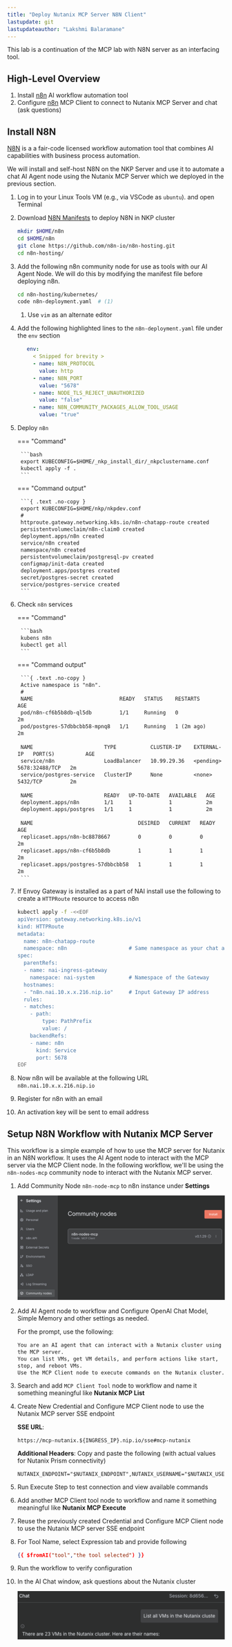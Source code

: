 ```yaml
---
title: "Deploy Nutanix MCP Server N8N Client"
lastupdate: git
lastupdateauthor: "Lakshmi Balaramane"
---
```


This lab is a continuation of the MCP lab with N8N server as an interfacing tool. 


## High-Level Overview

1. Install [n8n](https://n8n.io/) AI workflow automation tool
2. Configure [n8n](https://n8n.io/) MCP Client to connect to Nutanix MCP Server and chat (ask questions)


## Install N8N

[N8N](https://docs.n8n.io/) is a a fair-code licensed workflow automation tool that combines AI capabilities with business process automation.

We will install and self-host N8N on the NKP Server and use it to automate a chat AI Agent node using the Nutanix MCP Server which we deployed in the previous section. 

1. Log in to your Linux Tools VM (e.g., via VSCode as `ubuntu`). and open Terminal
   
2. Download [N8N Manifests](https://github.com/n8n-io/n8n-hosting) to deploy N8N in NKP cluster
   
    ```bash
    mkdir $HOME/n8n
    cd $HOME/n8n
    git clone https://github.com/n8n-io/n8n-hosting.git
    cd n8n-hosting/
    ```

3. Add the following n8n community node for use as tools with our AI Agent Node. We will do this by modifying the manifest file before deploying n8n.
   
    ```bash
    cd n8n-hosting/kubernetes/
    code n8n-deployment.yaml  # (1)  
    ```

    1. Use ``vim`` as an alternate editor

4. Add the following highlighted lines to the ``n8n-deployment.yaml`` file under the ``env`` section
   
    ```yaml hl_lines="9 10"
       env:
         < Snipped for brevity >
         - name: N8N_PROTOCOL
           value: http
         - name: N8N_PORT
           value: "5678"
         - name: NODE_TLS_REJECT_UNAUTHORIZED
           value: "false"
         - name: N8N_COMMUNITY_PACKAGES_ALLOW_TOOL_USAGE
           value: "true"
    ```

5. Deploy ``n8n``
    
    === "Command"

        ```bash
        export KUBECONFIG=$HOME/_nkp_install_dir/_nkpclustername.conf
        kubectl apply -f . 
        ```

    === "Command output"

        ```{ .text .no-copy }
        export KUBECONFIG=$HOME/nkp/nkpdev.conf
        #
        httproute.gateway.networking.k8s.io/n8n-chatapp-route created
        persistentvolumeclaim/n8n-claim0 created
        deployment.apps/n8n created
        service/n8n created
        namespace/n8n created
        persistentvolumeclaim/postgresql-pv created
        configmap/init-data created
        deployment.apps/postgres created
        secret/postgres-secret created
        service/postgres-service created
        ```

6. Check ``n8n`` services 
    
    === "Command"

        ```bash
        kubens n8n 
        kubectl get all
        ```

    === "Command output"

        ```{ .text .no-copy }
        Active namespace is "n8n".
        #
        NAME                            READY   STATUS    RESTARTS        AGE
        pod/n8n-cf6b5b8db-ql5db         1/1     Running   0               2m
        pod/postgres-57dbbcbb58-mpnq8   1/1     Running   1 (2m ago)      2m
        
        NAME                       TYPE           CLUSTER-IP    EXTERNAL-IP   PORT(S)          AGE
        service/n8n                LoadBalancer   10.99.29.36   <pending>     5678:32488/TCP   2m
        service/postgres-service   ClusterIP      None          <none>        5432/TCP         2m
        
        NAME                       READY   UP-TO-DATE   AVAILABLE   AGE
        deployment.apps/n8n        1/1     1            1           2m
        deployment.apps/postgres   1/1     1            1           2m
        
        NAME                                  DESIRED   CURRENT   READY   AGE
        replicaset.apps/n8n-bc8878667         0         0         0       2m
        replicaset.apps/n8n-cf6b5b8db         1         1         1       2m
        replicaset.apps/postgres-57dbbcbb58   1         1         1       2m
        ```

7.  If Envoy Gateway is installed as a part of NAI install use the following to create a ``HTTPRoute`` resource to access n8n
     ```bash
     kubectl apply -f -<<EOF
     apiVersion: gateway.networking.k8s.io/v1
     kind: HTTPRoute
     metadata:
       name: n8n-chatapp-route
       namespace: n8n                    # Same namespace as your chat app service
     spec:
       parentRefs:
       - name: nai-ingress-gateway
         namespace: nai-system           # Namespace of the Gateway
       hostnames:
       - "n8n.nai.10.x.x.216.nip.io"     # Input Gateway IP address
       rules:
       - matches:
         - path:
             type: PathPrefix
             value: /
         backendRefs:
         - name: n8n
           kind: Service
           port: 5678
     EOF
     ```

8. Now n8n will be available at the following URL ``n8n.nai.10.x.x.216.nip.io``
9. Register for n8n with an email
10. An activation key will be sent to email address

## Setup N8N Workflow with Nutanix MCP Server

This workflow is a simple example of how to use the MCP server for Nutanix in an N8N workflow. It uses the
AI Agent node to interact with the MCP server via the MCP Client node. In the following workflow, we'll be
using the ``n8n-nodes-mcp`` community node to interact with the Nutanix MCP server.

1. Add Community Node ``n8n-node-mcp`` to n8n instance under **Settings**
   
    ![](images/n8n_community.png)

2. Add AI Agent node to workflow and Configure OpenAI Chat Model, Simple Memory and other settings as needed.
    
    For the prompt, use the following:

    ```text
    You are an AI agent that can interact with a Nutanix cluster using the MCP server.
    You can list VMs, get VM details, and perform actions like start, stop, and reboot VMs.
    Use the MCP Client node to execute commands on the Nutanix cluster.
    ```

3. Search and add ``MCP Client Tool`` node to workflow and name it something meaningful like **Nutanix MCP List**
4. Create New Credential and Configure MCP Client node to use the Nutanix MCP server SSE endpoint
   
    **SSE URL**: 
     
    ```text
    https://mcp-nutanix.${INGRESS_IP}.nip.io/sse#mcp-nutanix
    ```

    **Additional Headers**: Copy and paste the following (with actual values for Nutanix Prism connectivity)
   
    ```text
    NUTANIX_ENDPOINT="$NUTANIX_ENDPOINT",NUTANIX_USERNAME="$NUTANIX_USERNAME",NUTANIX_PASSWORD="$NUTANIX_PASSWORD",NUTANIX_INSECURE="true"
    ```

1. Run Execute Step to test connection and view available commands
2. Add another MCP Client tool node to workflow and name it something meaningful like **Nutanix MCP Execute**
3. Reuse the previously created Credential and Configure MCP Client node to use the Nutanix MCP server SSE endpoint
4. For Tool Name, select Expression tab and provide following
   
    ```json
    {{ $fromAI("tool","the tool selected") }}
    ```
5.  Run the workflow to verify configuration
6.  In the AI Chat window, ask questions about the Nutanix cluster
    
     ![](images/n8n_chat_output.png)